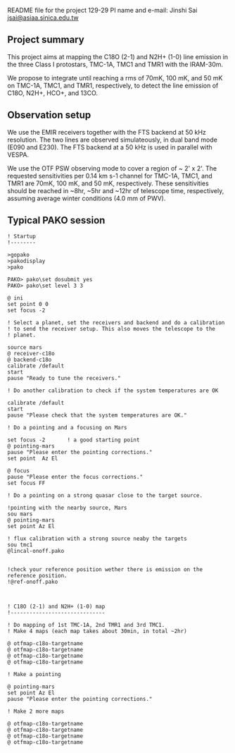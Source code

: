 README file for the project 129-29
PI name and e-mail: Jinshi Sai
                    jsai@asiaa.sinica.edu.tw


Project summary
---------------
This project aims at mapping the C18O (2-1) and N2H+ (1-0) line
emission in the three Class I protostars, TMC-1A, TMC1 and TMR1 with the IRAM-30m.

We propose to integrate until reaching a rms of 70mK, 100 mK, and 50 mK on TMC-1A, TMC1, and TMR1, respectively, to detect the line emission of C18O, N2H+, HCO+, and 13CO.


Observation setup
-----------------
We use the EMIR receivers together with the FTS backend at 50 kHz
resolution. The two lines are observed simulateously, in dual band
mode (E090 and E230). The FTS backend at a 50 kHz is used in parallel
with VESPA.

We use the OTF PSW observing mode to cover a region of ~ 2' x 2'. The requested sensitivities per 0.14 km s-1 channel for TMC-1A, TMC1, and TMR1 are 70mK, 100 mK, and 50 mK, respectively. These sensitivities should be reached in ~8hr, ~5hr and ~12hr of telescope time, respectively, assuming average winter conditions (4.0 mm of PWV).


Typical PAKO session
--------------------


```
! Startup
!--------

>gopako
>pakodisplay
>pako

PAKO> pako\set dosubmit yes
PAKO> pako\set level 3 3

@ ini
set point 0 0
set focus -2

! Select a planet, set the receivers and backend and do a calibration
! to send the receiver setup. This also moves the telescope to the
! planet.

source mars
@ receiver-c18o
@ backend-c18o
calibrate /default
start
pause "Ready to tune the receivers."

! Do another calibration to check if the system temperatures are OK

calibrate /default
start
pause "Please check that the system temperatures are OK."

! Do a pointing and a focusing on Mars

set focus -2       ! a good starting point
@ pointing-mars
pause "Please enter the pointing corrections."
set point  Az El

@ focus
pause "Please enter the focus corrections."
set focus FF

! Do a pointing on a strong quasar close to the target source.

!pointing with the nearby source, Mars
sou mars
@ pointing-mars
set point Az El

! flux calibration with a strong source neaby the targets
sou tmc1
@lincal-onoff.pako


!check your reference position wether there is emission on the reference position.
!@ref-onoff.pako



! C18O (2-1) and N2H+ (1-0) map
!------------------------------

! Do mapping of 1st TMC-1A, 2nd TMR1 and 3rd TMC1.
! Make 4 maps (each map takes about 30min, in total ~2hr)

@ otfmap-c18o-targetname
@ otfmap-c18o-targetname
@ otfmap-c18o-targetname
@ otfmap-c18o-targetname

! Make a pointing

@ pointing-mars
set point Az El
pause "Please enter the pointing corrections."

! Make 2 more maps

@ otfmap-c18o-targetname
@ otfmap-c18o-targetname
@ otfmap-c18o-targetname
@ otfmap-c18o-targetname
```
